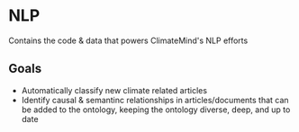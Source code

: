 # NLP

Contains the code & data that powers ClimateMind's NLP efforts


## Goals
- Automatically classify new climate related articles
- Identify causal & semantinc relationships in articles/documents that can be added to the ontology, keeping the ontology diverse, deep, and up to date
